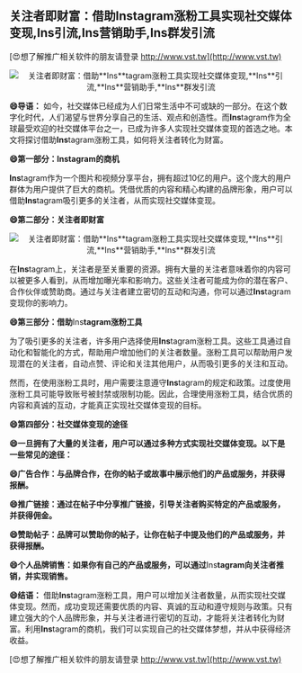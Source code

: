 ## **关注者即财富：借助**Ins**tagram涨粉工具实现社交媒体变现,**Ins**引流,**Ins**营销助手,**Ins**群发引流**

[😍想了解推广相关软件的朋友请登录 http://www.vst.tw](http://www.vst.tw)

 <center><img src="https://vst.tw/MP4/tuiguang/png/7.png" alt="关注者即财富：借助**Ins**tagram涨粉工具实现社交媒体变现,**Ins**引流,**Ins**营销助手,**Ins**群发引流"></center>

**😄导语：**
如今，社交媒体已经成为人们日常生活中不可或缺的一部分。在这个数字化时代，人们渴望与世界分享自己的生活、观点和创造性。而**Ins**tagram作为全球最受欢迎的社交媒体平台之一，已成为许多人实现社交媒体变现的首选之地。本文将探讨借助**Ins**tagram涨粉工具，如何将关注者转化为财富。

**😄第一部分：**Ins**tagram的商机**

**Ins**tagram作为一个图片和视频分享平台，拥有超过10亿的用户。这个庞大的用户群体为用户提供了巨大的商机。凭借优质的内容和精心构建的品牌形象，用户可以借助**Ins**tagram吸引更多的关注者，从而实现社交媒体变现。

**😄第二部分：关注者即财富**

 <center><img src="https://vst.tw/MP4/tuiguang/png/1.png" alt="关注者即财富：借助**Ins**tagram涨粉工具实现社交媒体变现,**Ins**引流,**Ins**营销助手,**Ins**群发引流"></center>

在**Ins**tagram上，关注者是至关重要的资源。拥有大量的关注者意味着你的内容可以被更多人看到，从而增加曝光率和影响力。这些关注者可能成为你的潜在客户、合作伙伴或赞助商。通过与关注者建立密切的互动和沟通，你可以通过**Ins**tagram变现你的影响力。

**😄第三部分：借助**Ins**tagram涨粉工具**

为了吸引更多的关注者，许多用户选择使用**Ins**tagram涨粉工具。这些工具通过自动化和智能化的方式，帮助用户增加他们的关注者数量。涨粉工具可以帮助用户发现潜在的关注者，自动点赞、评论和关注其他用户，从而吸引更多的关注和互动。

然而，在使用涨粉工具时，用户需要注意遵守**Ins**tagram的规定和政策。过度使用涨粉工具可能导致账号被封禁或限制功能。因此，合理使用涨粉工具，结合优质的内容和真诚的互动，才能真正实现社交媒体变现的目标。

**😄第四部分：社交媒体变现的途径**

**😄一旦拥有了大量的关注者，用户可以通过多种方式实现社交媒体变现。以下是一些常见的途径：**

**😄广告合作：与品牌合作，在你的帖子或故事中展示他们的产品或服务，并获得报酬。**

**😄推广链接：通过在帖子中分享推广链接，引导关注者购买特定的产品或服务，并获得佣金。**

**😄赞助帖子：品牌可以赞助你的帖子，让你在帖子中提及他们的产品或服务，并获得报酬。**

**😄个人品牌销售：如果你有自己的产品或服务，可以通过**Ins**tagram向关注者推销，并实现销售。**

**😄结语：**
借助**Ins**tagram涨粉工具，用户可以增加关注者数量，从而实现社交媒体变现。然而，成功变现还需要优质的内容、真诚的互动和遵守规则与政策。只有建立强大的个人品牌形象，并与关注者进行密切的互动，才能将关注者转化为财富。利用**Ins**tagram的商机，我们可以实现自己的社交媒体梦想，并从中获得经济收益。

[😍想了解推广相关软件的朋友请登录 http://www.vst.tw](http://www.vst.tw)



